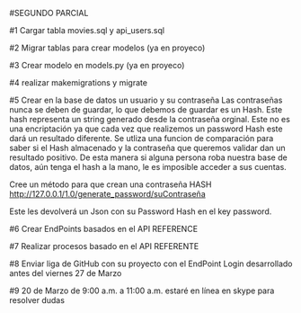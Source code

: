 #SEGUNDO PARCIAL

#1 Cargar tabla movies.sql y api_users.sql

#2 Migrar tablas para crear modelos (ya en proyeco)

#3 Crear modelo en models.py (ya en proyeco)

#4 realizar makemigrations y migrate

#5 Crear en la base de datos un usuario y su contraseña
Las contraseñas nunca se deben de guardar, lo que debemos de guardar es un Hash.
Este hash representa un string generado desde la contraseña orginal. Este no es una encriptación ya que cada vez que realizemos un password Hash este dará un resultado diferente.
Se utliza una funcion de comparación para saber si el Hash almacenado  y la contraseña que queremos validar dan un resultado positivo.
De esta manera si alguna persona roba nuestra base de datos, aún tenga el hash a la mano, le es imposible acceder a sus cuentas.

Cree un método para que crean una contraseña HASH
http://127.0.0.1/1.0/generate_password/suContraseña

Este les devolverá un Json con su Password Hash en el key password.

#6 Crear EndPoints basados en el API REFERENCE

#7 Realizar procesos basado en el API REFERENTE

#8 Enviar liga de GitHub con su proyecto con el EndPoint Login desarrollado antes del viernes 27 de Marzo

#9 20 de Marzo de 9:00 a.m. a 11:00 a.m. estaré en línea en skype para resolver dudas
